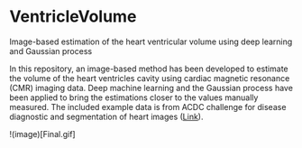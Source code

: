 # VentricleVolume
Image-based estimation of the heart ventricular volume using deep learning and Gaussian process

In this repository, an image-based method has been developed to estimate the volume of the heart ventricles cavity using cardiac magnetic resonance (CMR) imaging data. Deep machine learning and the Gaussian process have been applied to bring the estimations closer to the values manually measured. The included example data is from ACDC challenge for disease diagnostic and segmentation of heart images ([Link](https://acdc.creatis.insa-lyon.fr/)). 

!(image)[Final.gif]

